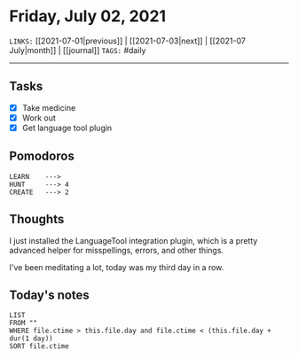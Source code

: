 # Friday, July 02, 2021
`LINKS:` [[2021-07-01|previous]] | [[2021-07-03|next]] | [[2021-07 July|month]] | [[journal]] 
`TAGS:` #daily

---
## Tasks
- [x]  Take medicine
- [x]  Work out
- [x] Get language tool plugin

## Pomodoros
```
LEARN    ---> 
HUNT     ---> 4
CREATE   ---> 2
```

## Thoughts
I just installed the LanguageTool integration plugin, which is a pretty advanced helper for misspellings, errors, and other things.  

I've been meditating a lot, today was my third day in a row. 

## Today's notes
```dataview
LIST 
FROM ""
WHERE file.ctime > this.file.day and file.ctime < (this.file.day + dur(1 day))
SORT file.ctime
```
